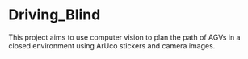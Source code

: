 # Driving_Blind
This project aims to use computer vision to plan the path of AGVs in a closed environment using ArUco stickers and camera images.
